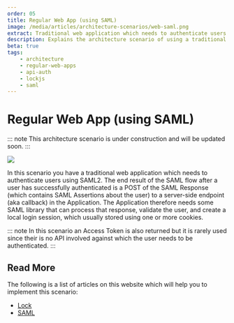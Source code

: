 ```yaml
---
order: 05
title: Regular Web App (using SAML)
image: /media/articles/architecture-scenarios/web-saml.png
extract: Traditional web application which needs to authenticate users using SAML2
description: Explains the architecture scenario of using a traditional web application to authenticate users using SAML2.
beta: true
tags:
    - architecture
    - regular-web-apps
    - api-auth
    - lockjs
    - saml
---
```


# Regular Web App (using SAML)

::: note
This architecture scenario is under construction and will be updated soon.
:::

![](/media/articles/architecture-scenarios/web-saml.png)

In this scenario you have a traditional web application which needs to authenticate users using SAML2. The end result of the SAML flow after a user has successfully authenticated is a POST of the SAML Response (which contains SAML Assertions about the user) to a server-side endpoint (aka callback) in the Application. The Application therefore needs some SAML library that can process that response, validate the user, and create a local login session, which usually stored using one or more cookies.

::: note
In this scenario an Access Token is also returned but it is rarely used since their is no API involved against which the user needs to be authenticated.
:::

## Read More

The following is a list of articles on this website which will help you to implement this scenario:

* [Lock](/libraries/lock)
* [SAML](/saml-configuration)
